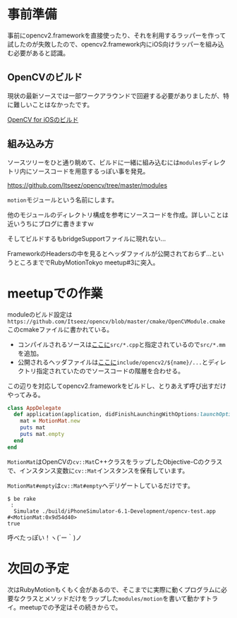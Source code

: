# 事前準備

事前にopencv2.frameworkを直接使ったり、それを利用するラッパーを作って試したのが失敗したので、opencv2.framework内にiOS向けラッパーを組み込む必要があると認識。

## OpenCVのビルド

現状の最新ソースでは一部ワークアラウンドで回避する必要がありましたが、特に難しいことはなかったです。

[OpenCV for iOSのビルド](http://www.iwazer.com/~iwazawa/diary/2013/07/build-opencv-for-ios.html)

## 組み込み方

ソースツリーをひと通り眺めて、ビルドに一緒に組み込むには`modules`ディレクトリ内にソースコードを用意するっぽい事を発見。

https://github.com/Itseez/opencv/tree/master/modules

`motion`モジュールという名前にします。

他のモジュールのディレクトリ構成を参考にソースコードを作成。詳しいことは近いうちにブログに書きますｗ

そしてビルドするもbridgeSupportファイルに現れない…

FrameworkのHeadersの中を見るとヘッダファイルが公開されておらず…というところまででRubyMotionTokyo meetup#3に突入。

# meetupでの作業

moduleのビルド設定は`https://github.com/Itseez/opencv/blob/master/cmake/OpenCVModule.cmake`このcmakeファイルに書かれている。

* コンパイルされるソースは[ここに](https://github.com/Itseez/opencv/blob/master/cmake/OpenCVModule.cmake#L430)`src/*.cpp`と指定されているので`src/*.mm`を追加。
* 公開されるヘッダファイルは[ここに](https://github.com/Itseez/opencv/blob/master/cmake/OpenCVModule.cmake#L432)`include/opencv2/${name}/...`とディレクトリ指定されていたのでソースコードの階層を合わせる。

この辺りを対応してopencv2.frameworkをビルドし、とりあえず呼び出すだけやってみる。

```app_delegate.rb
class AppDelegate
  def application(application, didFinishLaunchingWithOptions:launchOptions)
    mat = MotionMat.new
    puts mat
    puts mat.empty
  end
end
```

`MotionMat`はOpenCVの`cv::Mat`C++クラスをラップしたObjective-Cのクラスで、インスタンス変数に`cv::Mat`インスタンスを保有しています。

`MotionMat#empty`は`cv::Mat#empty`へデリゲートしているだけです。

```
$ be rake
 :
  Simulate ./build/iPhoneSimulator-6.1-Development/opencv-test.app
#<MotionMat:0x9d54d40>
true
```

呼べたっぽい！ヽ(´ー｀)ノ

# 次回の予定

次はRubyMotionもくもく会があるので、そこまでに実際に動くプログラムに必要なクラスとメソッドだけをラップした`modules/motion`を書いて動かすトライ。meetupでの予定はその続きからで。
